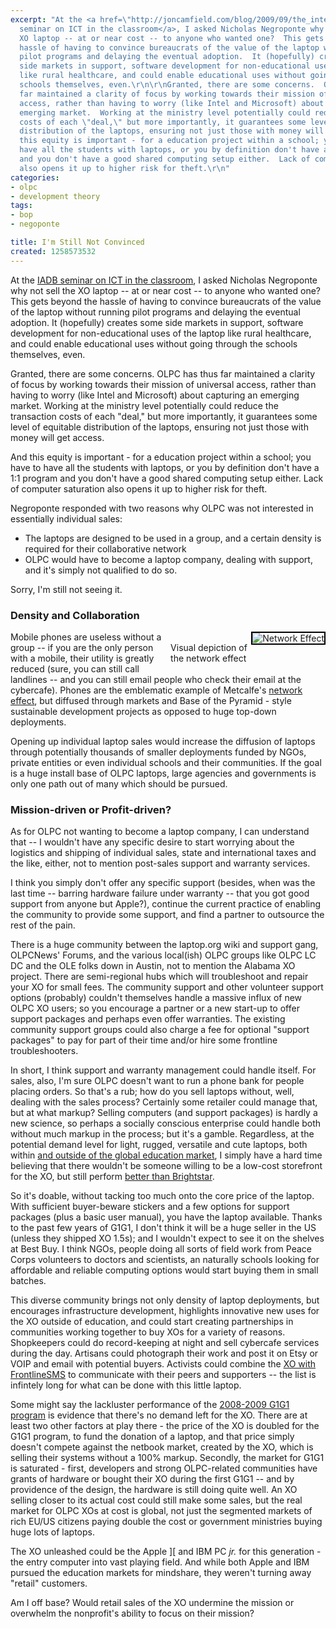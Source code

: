 ```yaml
---
excerpt: "At the <a href=\"http://joncamfield.com/blog/2009/09/the_inter_american_development.html\">IADB
  seminar on ICT in the classroom</a>, I asked Nicholas Negroponte why not sell the
  XO laptop -- at or near cost -- to anyone who wanted one?  This gets beyond the
  hassle of having to convince bureaucrats of the value of the laptop without running
  pilot programs and delaying the eventual adoption.  It (hopefully) creates some
  side markets in support, software development for non-educational uses of the laptop
  like rural healthcare, and could enable educational uses without going through the
  schools themselves, even.\r\n\r\nGranted, there are some concerns.  OLPC has thus
  far maintained a clarity of focus by working towards their mission of universal
  access, rather than having to worry (like Intel and Microsoft) about capturing an
  emerging market.  Working at the ministry level potentially could reduce the transaction
  costs of each \"deal,\" but more importantly, it guarantees some level of equitable
  distribution of the laptops, ensuring not just those with money will get access.\r\n\r\nAnd
  this equity is important - for a education project within a school; you have to
  have all the students with laptops, or you by definition don't have a 1:1 program
  and you don't have a good shared computing setup either.  Lack of computer saturation
  also opens it up to higher risk for theft.\r\n"
categories:
- olpc
- development theory
tags:
- bop
- negoponte

title: I'm Still Not Convinced
created: 1258573532
---
```

At the <a href="http://joncamfield.com/blog/2009/09/the_inter_american_development.html">IADB seminar on ICT in the classroom</a>, I asked Nicholas Negroponte why not sell the XO laptop -- at or near cost -- to anyone who wanted one?  This gets beyond the hassle of having to convince bureaucrats of the value of the laptop without running pilot programs and delaying the eventual adoption.  It (hopefully) creates some side markets in support, software development for non-educational uses of the laptop like rural healthcare, and could enable educational uses without going through the schools themselves, even.

Granted, there are some concerns.  OLPC has thus far maintained a clarity of focus by working towards their mission of universal access, rather than having to worry (like Intel and Microsoft) about capturing an emerging market.  Working at the ministry level potentially could reduce the transaction costs of each "deal," but more importantly, it guarantees some level of equitable distribution of the laptops, ensuring not just those with money will get access.

And this equity is important - for a education project within a school; you have to have all the students with laptops, or you by definition don't have a 1:1 program and you don't have a good shared computing setup either.  Lack of computer saturation also opens it up to higher risk for theft.
<!--break-->
Negroponte responded with two reasons why OLPC was not interested in essentially individual sales: 
<ul><li>The laptops are designed to be used in a group, and a certain density is required for their collaborative network</li>
<li>OLPC would have to become a laptop company, dealing with support, and it's simply not qualified to do so.</li></ul>

Sorry, I'm still not seeing it.
<h3>Density and Collaboration</h3>
<div style="float: right; margin-left: 10px; margin-bottom: 5px;"><a href="http://en.wikipedia.org/wiki/Network_effect"><img src="http://upload.wikimedia.org/wikipedia/commons/0/0d/Network_effect.png" alt="Network Effect" align="right" style="border: 2px solid rgb(0, 0, 0);" /></a><br />Visual depiction of the network effect</div>Mobile phones are useless without a group -- if you are the only person with a mobile, their utility is greatly reduced (sure, you can still call landlines -- and you can still email people who check their email at the cybercafe).   Phones are the emblematic example of Metcalfe's <a href="http://en.wikipedia.org/wiki/Network_effect">network effect</a>, but diffused through markets and Base of the Pyramid - style sustainable development projects as opposed to huge top-down deployments.

Opening up individual laptop sales would increase the diffusion of laptops through potentially thousands of smaller deployments funded by NGOs, private entities or even individual schools and their communities.  If the goal is a huge install base of OLPC laptops, large agencies and governments is only one path out of many which should be pursued.

<h3>Mission-driven or Profit-driven?</h3>
As for OLPC not wanting to become a laptop company, I can understand that -- I wouldn't have any specific desire to start worrying about the logistics and shipping of individual sales, state and international taxes and the like, either, not to mention post-sales support and warranty services.

I think you simply don't offer any specific support (besides, when was the last time -- barring hardware failure under warranty -- that you got good support from anyone but Apple?), continue the current practice of enabling the community to provide some support, and find a partner to outsource the rest of the pain.

There is a huge community between the laptop.org wiki and support gang, OLPCNews' Forums, and the various local(ish) OLPC groups like OLPC LC DC and the OLE folks down in Austin, not to mention the Alabama XO project.  There are semi-regional hubs which will troubleshoot and repair your XO for small fees.  The community support and other volunteer support options (probably) couldn't themselves handle a massive influx of new OLPC XO users; so you encourage a partner or a new start-up to offer support packages and perhaps even offer warranties. The existing community support groups could also charge a fee for optional "support packages" to pay for part of their time and/or hire some frontline troubleshooters.

In short, I think support and warranty management could handle itself. For sales, also, I'm sure OLPC doesn't want to run a phone bank for people placing orders.  So that's a rub; how do you sell laptops without, well, dealing with the sales process?  Certainly some retailer could manage that, but at what markup? Selling computers (and support packages) is hardly a new science, so perhaps a socially conscious enterprise could handle both without much markup in the process; but it's a gamble.  Regardless, at the potential demand level for light, rugged, versatile and cute laptops, both within <a href="http://joncamfield.com/blog/2009/03/another_path_forward_for_the_o.html">and outside of the global education market</a>, I simply have a hard time believing that there wouldn't be someone willing to be a low-cost storefront for the XO, but still perform <a href="http://www.olpcnews.com/sales_talk/g1g1/g1g0_olpc_donors_waiting_for_xo_laptops.html">better than Brightstar</a>.

So it's doable, without tacking too much onto the core price of the laptop.  With sufficient buyer-beware stickers and a few options for support packages (plus a basic user manual), you have the laptop available.  Thanks to the past few years of G1G1, I don't think it will be a huge seller in the US (unless they shipped XO 1.5s); and I wouldn't expect to see it on the shelves at Best Buy.  I think NGOs, people doing all sorts of field work from Peace Corps volunteers to doctors and scientists, an naturally schools looking for affordable and reliable computing options would start buying them in small batches.

This diverse community brings not only density of laptop deployments, but encourages infrastructure development, highlights innovative new uses for the XO outside of education, and could start creating partnerships in communities working together to buy XOs for a variety of reasons.  Shopkeepers could do record-keeping at night and sell cybercafe services during the day.  Artisans could photograph their work and post it on Etsy or VOIP and email with potential buyers.  Activists could combine the <a href="http://joncamfield.com/blog/2009/03/a_revolution_you_can_run_with_.html">XO with FrontlineSMS</a> to communicate with their peers and supporters</a> -- the list is infintely long for what can be done with this little laptop.

Some might say the lackluster performance of the <a href="http://www.olpcnews.com/sales_talk/g1g1_2008/olpc_bust_g1g1_2008_sales.html">2008-2009 G1G1 program</a> is 
evidence that there's no demand left for the XO.  There are at least two other factors at play there - the price of the XO is doubled for the G1G1 program, to fund the donation of a laptop, and that price simply doesn't compete against the netbook market, created by the XO, which 
is selling their systems without a 100% markup.  Secondly, the market for G1G1 is saturated - first, developers and strong OLPC-related communities have grants of hardware or bought their XO during the first G1G1 -- and by providence of the design, the hardware is still doing quite well.  An XO selling closer to its actual cost could still make some sales, but the real market for OLPC XOs at cost is global, not just the segmented markets of rich EU/US citizens paying double the cost or government ministries buying huge lots of laptops.

The XO unleashed could be the Apple ][ and IBM PC <em>jr.</em> for this  generation - the entry computer into vast playing field.  And while both Apple and IBM pursued the education markets for mindshare, they weren't turning away "retail" customers.

Am I off base?  Would retail sales of the XO undermine the mission or overwhelm the nonprofit's ability to focus on their mission?
